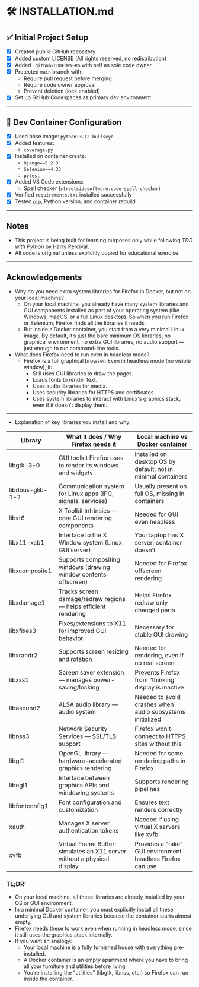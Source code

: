 # 🛠️ INSTALLATION.md

## ✅ Initial Project Setup

- [x] Created public GitHub repository
- [x] Added custom LICENSE (All rights reserved, no redistribution)
- [x] Added `.github/CODEOWNERS` with self as sole code owner
- [x] Protected `main` branch with:
  - Require pull request before merging
  - Require code owner approval
  - Prevent deletion (lock enabled)
- [x] Set up GitHub Codespaces as primary dev environment

---

## 🐍 Dev Container Configuration

- [x] Used base image: `python:3.12-bullseye`
- [x] Added features:
  - `coverage-py`
- [x] Installed on container create:
  - `Django==5.2.3`
  - `Selenium==4.33`
  - `pytest`
- [x] Added VS Code extensions:
  - Spell checker (`streetsidesoftware.code-spell-checker`)
- [x] Verified `requirements.txt` installed successfully
- [x] Tested `pip`, Python version, and container rebuild

---

## Notes

- This project is being built for learning purposes only while following *TDD with Python* by Harry Percival.
- All code is original unless explicitly copied for educational exercise.


---
## Acknowledgements

- Why do you need extra system libraries for Firefox in Docker, but not on your local machine?
  - On your local machine, you already have many system libraries and GUI components installed as part of your operating system (like Windows, macOS, or a full Linux desktop). So when you run Firefox or Selenium, Firefox finds all the libraries it needs.
  - But inside a Docker container, you start from a very minimal Linux image. By default, it’s just the bare minimum OS libraries, no graphical environment, no extra GUI libraries, no audio support — just enough to run command-line tools.
- What does Firefox need to run even in headless mode?
  - Firefox is a full graphical browser. Even in headless mode (no visible window), it:
    - Still uses GUI libraries to draw the pages.
    - Loads fonts to render text.
    - Uses audio libraries for media.
    - Uses security libraries for HTTPS and certificates.
    - Uses system libraries to interact with Linux's graphics stack, even if it doesn’t display them.

---
- Explanation of key libraries you install and why:

|Library	|What it does / Why Firefox needs it	|Local machine vs Docker container
|---|---|---|
|libgtk-3-0	|GUI toolkit Firefox uses to render its windows and widgets	|Installed on desktop OS by default; not in minimal containers|
|libdbus-glib-1-2	|Communication system for Linux apps (IPC, signals, services)	|Usually present on full OS, missing in containers|
|libxt6	|X Toolkit Intrinsics — core GUI rendering components	|Needed for GUI even headless|
|libx11-xcb1	|Interface to the X Window system (Linux GUI server)|	Your laptop has X server; container doesn’t|
|libxcomposite1	|Supports compositing windows (drawing window contents offscreen)|	Needed for Firefox offscreen rendering|
|libxdamage1	|Tracks screen damage/redraw regions — helps efficient rendering	|Helps Firefox redraw only changed parts|
|libxfixes3	|Fixes/extensions to X11 for improved GUI behavior	|Necessary for stable GUI drawing|
|libxrandr2	|Supports screen resizing and rotation|	Needed for rendering, even if no real screen|
|libxss1|	Screen saver extension — manages power-saving/locking	|Prevents Firefox from “thinking” display is inactive|
|libasound2	|ALSA audio library — audio system	|Needed to avoid crashes when audio subsystems initialized|
|libnss3|	Network Security Services — SSL/TLS support	|Firefox won’t connect to HTTPS sites without this|
|libgl1	|OpenGL library — hardware-accelerated graphics rendering	|Needed for some rendering paths in Firefox|
|libegl1	|Interface between graphics APIs and windowing systems	|Supports rendering pipelines|
|libfontconfig1	|Font configuration and customization	|Ensures text renders correctly|
|xauth	|Manages X server authentication tokens	|Needed if using virtual X servers like xvfb|
|xvfb	|Virtual Frame Buffer: simulates an X11 server without a physical display	|Provides a “fake” GUI environment headless Firefox can use|

### TL;DR:
- On your local machine, all these libraries are already installed by your OS or GUI environment.
- In a minimal Docker container, you must explicitly install all these underlying GUI and system libraries because the container starts almost empty.
- Firefox needs these to work even when running in headless mode, since it still uses the graphics stack internally.
- If you want an analogy:
  - Your local machine is a fully furnished house with everything pre-installed.
  - A Docker container is an empty apartment where you have to bring all your furniture and utilities before living.
  - You’re installing the “utilities” (libgtk, libnss, etc.) so Firefox can run inside the container.
